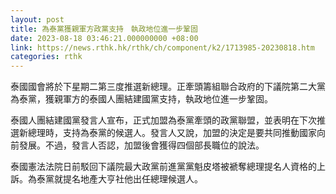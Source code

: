 ```yaml
---
layout: post
title: 為泰黨獲親軍方政黨支持　執政地位進一步鞏固
date: 2023-08-18 03:46:21.000000000 +08:00
link: https://news.rthk.hk/rthk/ch/component/k2/1713985-20230818.htm
categories: rthk
---
```


泰國國會將於下星期二第三度推選新總理。正牽頭籌組聯合政府的下議院第二大黨為泰黨，獲親軍方的泰國人團結建國黨支持，執政地位進一步鞏固。

泰國人團結建國黨發言人宣布，正式加盟為泰黨牽頭的政黨聯盟，並表明在下次推選新總理時，支持為泰黨的候選人。發言人又說，加盟的決定是要共同推動國家向前發展。不過，發言人否認，加盟後會獲得四個部長職位的說法。

泰國憲法法院日前駁回下議院最大政黨前進黨黨魁皮塔被褫奪總理提名人資格的上訴。為泰黨就提名地產大亨社他出任總理候選人。

